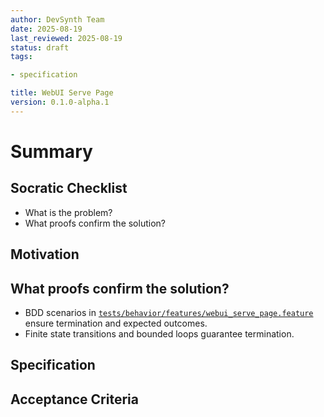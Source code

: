 ```yaml
---
author: DevSynth Team
date: 2025-08-19
last_reviewed: 2025-08-19
status: draft
tags:

- specification

title: WebUI Serve Page
version: 0.1.0-alpha.1
---
```


<!--
Required metadata fields:
- author: document author
- date: creation date
- last_reviewed: last review date
- status: draft | review | published
- tags: search keywords
- title: short descriptive name
- version: specification version
-->

# Summary

## Socratic Checklist
- What is the problem?
- What proofs confirm the solution?

## Motivation

## What proofs confirm the solution?
- BDD scenarios in [`tests/behavior/features/webui_serve_page.feature`](../../tests/behavior/features/webui_serve_page.feature) ensure termination and expected outcomes.
- Finite state transitions and bounded loops guarantee termination.


## Specification

## Acceptance Criteria
